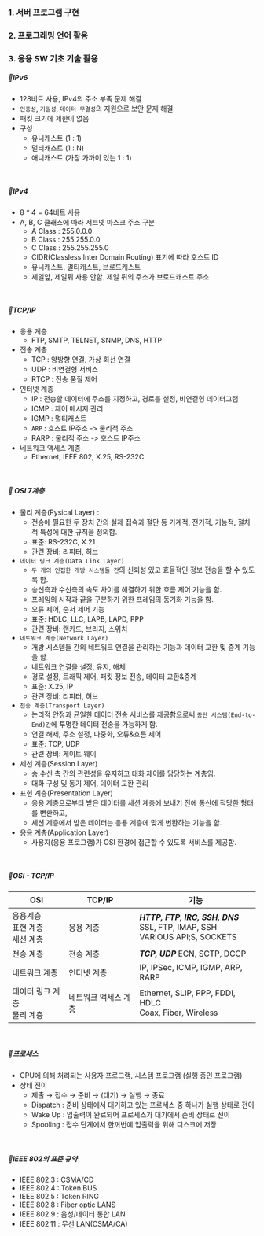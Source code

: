 ### 1. 서버 프로그램 구현

### 2. 프로그래밍 언어 활용

### 3. 응용 SW 기초 기술 활용

##### 💜IPv6
+ 128비트 사용, IPv4의 주소 부족 문제 해결
+ `인증성`, `기밀성`, `데이터 무결성`의 지원으로 보안 문제 해결
+ 패킷 크기에 제한이 없음
+ 구성
  + 유니캐스트 (1 : 1)
  + 멀티캐스트 (1 : N)
  + 애니캐스트 (가장 가까이 있는 1 : 1)

<br>

##### 💜IPv4
+ 8 * 4 = 64비트 사용
+ A, B, C 클래스에 따라 서브넷 마스크 주소 구분
   + A Class : 255.0.0.0
   + B Class : 255.255.0.0
   + C Class : 255.255.255.0
   + CIDR(Classless Inter Domain Routing) 표기에 따라 호스트 ID
   + 유니캐스트, 멀티캐스트, 브로드캐스트
   + 제일앞, 제일뒤 사용 안함. 제일 뒤의 주소가 브로드캐스트 주소

<br>

##### 💜TCP/IP
+ 응용 계층
  + FTP, SMTP, TELNET, SNMP, DNS, HTTP
+ 전송 계층
  + TCP : 양방향 연결, 가상 회선 연결
  + UDP : 비연결형 서비스
  + RTCP : 전송 품질 제어
+ 인터넷 계층
  + IP :  전송할 데이터에 주소를 지정하고, 경로를 설정, 비연결형 데이터그램
  + ICMP : 제어 메시지 관리
  + IGMP : 멀티캐스트
  + `ARP` : 호스트 IP주소 -> 물리적 주소
  + RARP : 물리적 주소 -> 호스트 IP주소
+ 네트워크 액세스 계층
  + Ethernet, IEEE 802, X.25, RS-232C

<br>

##### 💜 OSI 7계층

+ 물리 계층(Pysical Layer) : 
   + 전송에 필요한 두 장치 간의 실제 접속과 절단 등 기계적, 전기적, 기능적, 절차적 특성에 대한 규칙을 정의함.
   + 표준: RS-232C, X.21
   + 관련 장비: 리피터, 허브
+ `데이터 링크 계층(Data Link Layer)`
   + `두 개의 인접한 개방 시스템들 간`의 신뢰성 있고 효율적인 정보 전송을 할 수 있도록 함.
   + 송신측과 수신측의 속도 차이를 해결하기 위한 흐름 제어 기능을 함.
   + 프레임의 시작과 끝을 구분하기 위한 프레임의 동기화 기능을 함.
   + 오류 제어, 순서 제어 기능
   + 표준: HDLC, LLC, LAPB, LAPD, PPP
   + 관련 장비: 랜카드, 브리지, 스위치
+ `네트워크 계층(Network Layer)`
   + 개방 시스템들 간의 네트워크 연결을 관리하는 기능과 데이터 교환 및 중계 기능을 함.
   + 네트워크 연결을 설정, 유지, 해체
   + 경로 설정, 트래픽 제어, 패킷 정보 전송, 데이터 교환&중계
   + 표준: X.25, IP
   + 관련 장비: 리피터, 허브
+ `전송 계층(Transport Layer)`
   + 논리적 안정과 균일한 데이터 전송 서비스를 제공함으로써 `종단 시스템(End-to-End)간`에 투명한 데이터 전송을 가능하게 함.
   + 연결 해제, 주소 설정, 다중화, 오류&흐름 제어
   + 표준: TCP, UDP
   + 관련 장비: 게이트 웨이
+ 세선 계층(Session Layer)
   + 송.수신 측 간의 관련성을 유지하고 대화 제어를 담당하는 계층임.
   + 대화 구성 및 동기 제어, 데이터 교환 관리
+ 표현 계층(Presentation Layer)
   + 응용 계층으로부터 받은 데이터를 세션 계층에 보내기 전에 통신에 적당한 형태를 변환하고, 
   + 세션 계층에서 받은 데이터는 응용 계층에 맞게 변환하는 기능을 함.
+ 응용 계층(Application Layer)
   + 사용자(응용 프로그램)가 OSI 환경에 접근할 수 있도록 서비스를 제공함.

<br>

##### 💜OSI - TCP/IP

| OSI                                  | TCP/IP               | 기능                                        |
| ------------------------------------ | -------------------- | ------------------------------------------- |
| 응용계층<br/>표현 계층<br/>세션 계층 | 응용 계층            | ***HTTP, FTP, IRC, SSH, DNS*** <br/>SSL, FTP, IMAP, SSH<br/>VARIOUS API;S, SOCKETS         |
| 전송 계층                            | 전송 계층            | ***TCP, UDP*** ECN, SCTP, DCCP                              |
| 네트워크 계층                        | 인터넷 계층          | IP, IPSec, ICMP, IGMP, ARP, RARP                   |
| 데이터 링크 계층<br/>물리 계층       | 네트워크 액세스 계층 | Ethernet, SLIP, PPP, FDDI, HDLC<br/>Coax, Fiber, Wireless |

<br>

##### 💜프로세스
+ CPU에 의해 처리되는 사용자 프로그램, 시스템 프로그램 (실행 중인 프로그램)
+ 상태 전이
  + 제출 → 접수 → 준비 → (대기) → 실행 → 종료
  + Dispatch : 준비 상태에서 대기하고 있는 프로세스 중 하나가 실행 상태로 전이
  + Wake Up : 입출력이 완료되어 프로세스가 대기에서 준비 상태로 전이
  + Spooling : 접수 단계에서 한꺼번에 입출력을 위해 디스크에 저장

<br>

##### 💜IEEE 802의 표준 규약
+ IEEE 802.3 : CSMA/CD
+ IEEE 802.4 : Token BUS
+ IEEE 802.5 : Token RING
+ IEEE 802.8 : Fiber optic LANS
+ IEEE 802.9 : 음성/데이터 통합 LAN
+ IEEE 802.11 : 무선 LAN(CSMA/CA)
